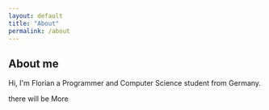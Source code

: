 ```yaml
---
layout: default
title: "About"
permalink: /about
---
```


## About me

Hi, I'm Florian a Programmer and Computer Science student from Germany.

there will be More
